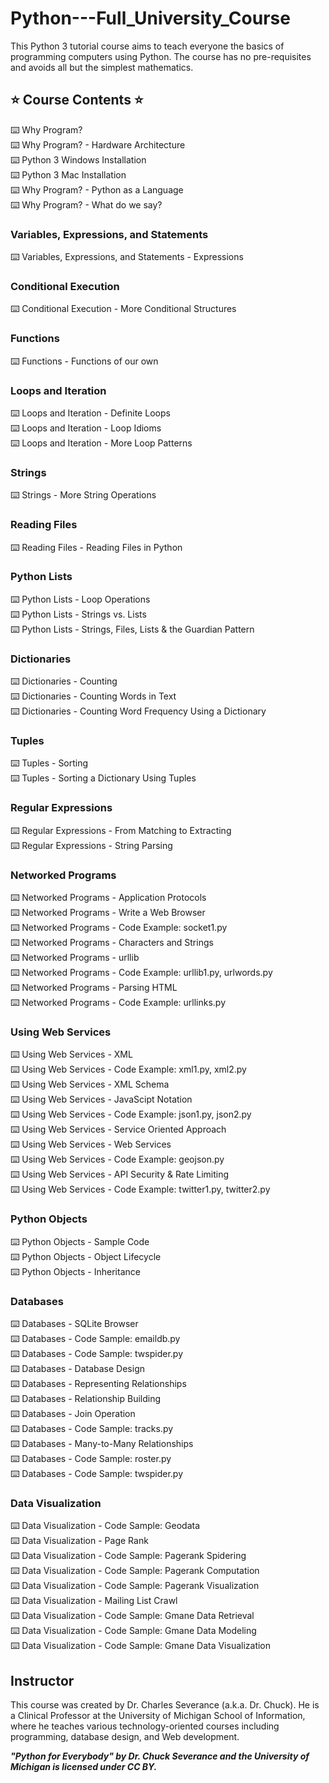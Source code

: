# Python---Full_University_Course
This Python 3 tutorial course aims to teach everyone the basics of programming computers using Python. The course has no pre-requisites and avoids all but the simplest mathematics. 

## ⭐️ Course Contents ⭐️
⌨️ Why Program?<br/>
⌨️ Why Program? - Hardware Architecture<br/>
⌨️ Python 3 Windows Installation<br/>
⌨️ Python 3 Mac Installation<br/>
⌨️ Why Program? - Python as a Language<br/>
⌨️ Why Program? - What do we say?<br/>

### Variables, Expressions, and Statements
⌨️ Variables, Expressions, and Statements - Expressions<br/>

### Conditional Execution
⌨️ Conditional Execution - More Conditional Structures<br/>

### Functions
⌨️ Functions - Functions of our own<br/>

### Loops and Iteration
⌨️ Loops and Iteration - Definite Loops<br/>
⌨️ Loops and Iteration - Loop Idioms<br/>
⌨️ Loops and Iteration - More Loop Patterns<br/>

### Strings
⌨️ Strings - More String Operations<br/>

### Reading Files
⌨️ Reading Files - Reading Files in Python<br/>

### Python Lists
⌨️ Python Lists - Loop Operations<br/>
⌨️ Python Lists - Strings vs. Lists<br/>
⌨️ Python Lists - Strings, Files, Lists & the Guardian Pattern<br/>

### Dictionaries
⌨️ Dictionaries - Counting<br/>
⌨️ Dictionaries - Counting Words in Text<br/>
⌨️ Dictionaries - Counting Word Frequency Using a Dictionary<br/>

### Tuples
⌨️ Tuples - Sorting<br/>
⌨️ Tuples - Sorting a Dictionary Using Tuples<br/>

### Regular Expressions
⌨️ Regular Expressions - From Matching to Extracting<br/>
⌨️ Regular Expressions - String Parsing<br/>

### Networked Programs
⌨️ Networked Programs - Application Protocols<br/>
⌨️ Networked Programs - Write a Web Browser<br/>
⌨️ Networked Programs - Code Example: socket1.py<br/>
⌨️ Networked Programs - Characters and Strings<br/>
⌨️ Networked Programs - urllib<br/>
⌨️ Networked Programs - Code Example: urllib1.py, urlwords.py<br/>
⌨️ Networked Programs - Parsing HTML<br/>
⌨️ Networked Programs - Code Example: urllinks.py<br/>

### Using Web Services
⌨️ Using Web Services - XML<br/>
⌨️ Using Web Services - Code Example: xml1.py, xml2.py<br/>
⌨️ Using Web Services - XML Schema<br/>
⌨️ Using Web Services - JavaScipt Notation<br/>
⌨️ Using Web Services - Code Example: json1.py, json2.py<br/>
⌨️ Using Web Services - Service Oriented Approach<br/>
⌨️ Using Web Services - Web Services<br/>
⌨️ Using Web Services - Code Example: geojson.py<br/>
⌨️ Using Web Services - API Security & Rate Limiting<br/>
⌨️ Using Web Services - Code Example: twitter1.py, twitter2.py<br/>

### Python Objects
⌨️ Python Objects - Sample Code<br/>
⌨️ Python Objects - Object Lifecycle<br/>
⌨️ Python Objects - Inheritance<br/>

### Databases
⌨️ Databases - SQLite Browser<br/>
⌨️ Databases - Code Sample: emaildb.py<br/>
⌨️ Databases - Code Sample: twspider.py<br/>
⌨️ Databases - Database Design<br/>
⌨️ Databases - Representing Relationships<br/>
⌨️ Databases - Relationship Building<br/>
⌨️ Databases - Join Operation<br/>
⌨️ Databases - Code Sample: tracks.py<br/>
⌨️ Databases - Many-to-Many Relationships<br/>
⌨️ Databases - Code Sample: roster.py<br/>
⌨️ Databases - Code Sample: twspider.py<br/>

### Data Visualization
⌨️ Data Visualization - Code Sample: Geodata<br/>
⌨️ Data Visualization - Page Rank<br/>
⌨️ Data Visualization - Code Sample: Pagerank Spidering<br/>
⌨️ Data Visualization - Code Sample: Pagerank Computation<br/>
⌨️ Data Visualization - Code Sample: Pagerank Visualization<br/>
⌨️ Data Visualization - Mailing List Crawl<br/>
⌨️ Data Visualization - Code Sample: Gmane Data Retrieval<br/>
⌨️ Data Visualization - Code Sample: Gmane Data Modeling<br/>
⌨️ Data Visualization - Code Sample: Gmane Data Visualization<br/>

## Instructor
This course was created by Dr. Charles Severance (a.k.a. Dr. Chuck). He is a Clinical Professor at the University of Michigan School of Information, where he teaches various technology-oriented courses including programming, database design, and Web development.

***"Python for Everybody" by Dr. Chuck Severance and the University of Michigan is licensed under CC BY.***
